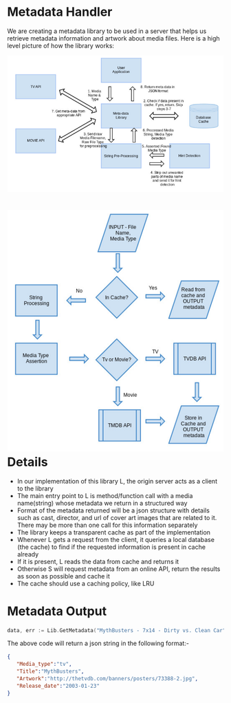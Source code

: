 Metadata Handler
==========
We are creating a metadata library to be used in a server that helps us retrieve metadata information and artwork about media files. Here is a high level picture of how the library works: 

![Metadata Library Architecture](docs/img/metadata_server.jpg)

![Metadata Flow](docs/img/metadata_flow.jpg)
Details
=======
* In our implementation of this library L, the origin server acts as a client to the library
* The main entry point to L is method/function call with a media name(string) whose metadata we return in a structured way
* Format of the metadata returned will be a json structure with details such as cast, director, and url of cover art images that are related to it. There may be more than one call for this information separately
* The library keeps a transparent cache as part of the implementation
* Whenever L gets a request from the client, it queries a local database (the cache) to find if the requested information is present in cache already
* If it is present, L reads the data from cache and returns it
* Otherwise S will request metadata from an online API, return the results as soon as possible and cache it
* The cache should use a caching policy, like LRU

Metadata Output
============
```go
data, err := Lib.GetMetadata("MythBusters - 7x14 - Dirty vs. Clean Car","tv")
```

The above code will return a json string in the following format:-

```json
{
   "Media_type":"tv",
   "Title":"MythBusters",
   "Artwork":"http://thetvdb.com/banners/posters/73388-2.jpg",
   "Release_date":"2003-01-23"
}
```
